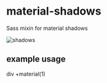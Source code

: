 # material-shadows

Sass mixin for material shadows

![shadows](https://s3.amazonaws.com/f.cl.ly/items/2z333d262a101P2J0v1S/material%20shadows.png)
    
## example usage

div
 +material(1)

